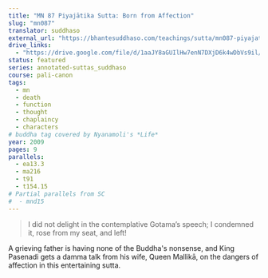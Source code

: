 ```yaml
---
title: "MN 87 Piyajātika Sutta: Born from Affection"
slug: "mn087"
translator: suddhaso
external_url: "https://bhantesuddhaso.com/teachings/sutta/mn087-piyajatika-sutta-annotated/"
drive_links:
  - "https://drive.google.com/file/d/1aaJY8aGUIlHw7enN7DXjD6k4wDbVs9il/view?usp=drivesdk"
status: featured
series: annotated-suttas_suddhaso
course: pali-canon
tags:
  - mn
  - death
  - function
  - thought
  - chaplaincy
  - characters
# buddha tag covered by Nyanamoli's *Life*
year: 2009
pages: 9
parallels:
  - ea13.3
  - ma216
  - t91
  - t154.15
# Partial parallels from SC
#  - mnd15
---
```


> I did not delight in the contemplative Gotama’s speech; I condemned it, rose from my seat, and left!

A grieving father is having none of the Buddha's nonsense, and King Pasenadi gets a damma talk from his wife, Queen Mallikā, on the dangers of affection in this entertaining sutta.
